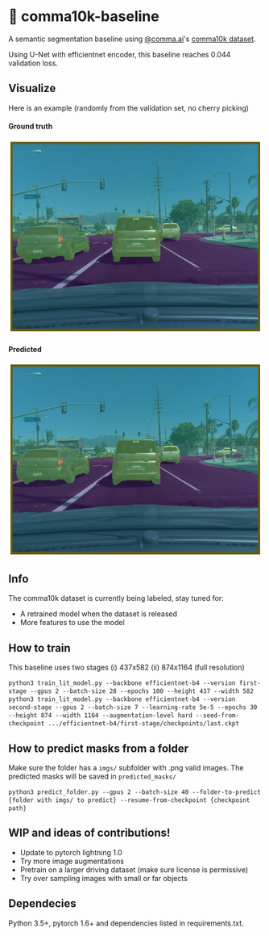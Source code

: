 # 🚗 comma10k-baseline 

A semantic segmentation baseline using [@comma.ai](https://github.com/commaai)'s [comma10k dataset](https://github.com/commaai/comma10k).

Using U-Net with efficientnet encoder, this baseline reaches 0.044 validation loss.

## Visualize
Here is an example (randomly from the validation set, no cherry picking)
#### Ground truth 
![Ground truth](example.png)
#### Predicted
![Prediction](example_pred.png)

## Info 

The comma10k dataset is currently being labeled, stay tuned for:
- A retrained model when the dataset is released
- More features to use the model


## How to train
This baseline uses two stages (i) 437x582 (ii) 874x1164 (full resolution)
```
python3 train_lit_model.py --backbone efficientnet-b4 --version first-stage --gpus 2 --batch-size 28 --epochs 100 --height 437 --width 582
python3 train_lit_model.py --backbone efficientnet-b4 --version second-stage --gpus 2 --batch-size 7 --learning-rate 5e-5 --epochs 30 --height 874 --width 1164 --augmentation-level hard --seed-from-checkpoint .../efficientnet-b4/first-stage/checkpoints/last.ckpt
```

## How to predict masks from a folder
Make sure the folder has a `imgs/` subfolder with .png valid images. The predicted masks will be saved in `predicted_masks/`
```
python3 predict_folder.py --gpus 2 --batch-size 40 --folder-to-predict {folder with imgs/ to predict} --resume-from-checkpoint {checkpoint path}
```

## WIP and ideas of contributions! 
- Update to pytorch lightning 1.0
- Try more image augmentations
- Pretrain on a larger driving dataset (make sure license is permissive)
- Try over sampling images with small or far objects


## Dependecies
Python 3.5+, pytorch 1.6+ and dependencies listed in requirements.txt.